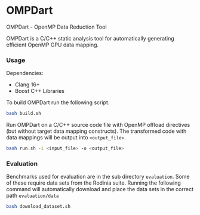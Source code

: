# OMPDart
OMPDart - OpenMP Data Reduction Tool

OMPDart is a C/C++ static analysis tool for automatically generating efficient OpenMP GPU data mapping.


### Usage

Dependencies:
- Clang 16+
- Boost C++ Libraries

To build OMPDart run the following script.
```bash
bash build.sh
```

Run OMPDart on a C/C++ source code file with OpenMP offload directives (but without target data mapping constructs). The transformed code with data mappings will be output into `<output_file>`.
```bash
bash run.sh -i <input_file> -o <output_file>
```


### Evaluation

Benchmarks used for evaluation are in the sub directory `evaluation`. Some of these require data sets from the Rodinia suite.
Running the following command will automatically download and place the data sets in the correct path `evaluation/data`
```bash
bash download_dataset.sh
```
